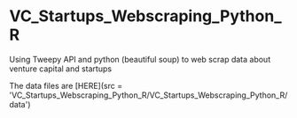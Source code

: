 # VC_Startups_Webscraping_Python_R
Using Tweepy API and python (beautiful soup) to web scrap data about venture capital and startups  
  
The data files are [HERE](src = 'VC_Startups_Webscraping_Python_R/VC_Startups_Webscraping_Python_R/data')

